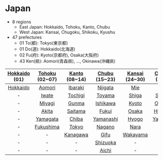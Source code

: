 
# Japan

- 8 regions
	- East Japan: Hokkaido, Tohoku, Kanto, Chubu
	- West Japan: Kansai, Chugoku, Shikoku, Kyushu
- 47 prefectures
	- 01 To(都): Tokyo(東京都)
	- 01 Do(道): Hokkaido(北海道)
	- 02 Fu(府): Kyoto(京都府), Osaka(大阪府)
	- 43 Ken(県): Aomori(青森県), ..., Okinawa(沖縄県)

| [Hokkaido](<./1_hokkaido/README.md>)<br>(01) |   [Tohoku](<./2_tohoku/README.md>)<br>(02~07)    |   [Kanto](<./3_kanto/README.md>)<br>(08~14)   |    [Chubu](<./4_chubu/README.md>)<br>(15~23)    |  [Kansai](<./5_kansai/README.md>)<br>(24~30)   |   [Chugoku](<./6_chugoku/README.md>)<br>(31~35)   |   [Shikoku](<./7_shikoku/README.md>)<br>(36~39)   |  [Kyushu](<./8_kyushu/README.md>)<br>(40~47)   |
| :------------------------------------------: | :----------------------------------------------: | :-------------------------------------------: | :---------------------------------------------: | :--------------------------------------------: | :-----------------------------------------------: | :-----------------------------------------------: | :--------------------------------------------: |
|     [Hokkaido](<./1_hokkaido/README.md>)     |    [Aomori](<./2_tohoku/02_aomori/README.md>)    |  [Ibaraki](<./3_kanto/08_ibaraki/README.md>)  |   [Niigata](<./4_chubu/15_niigata/README.md>)   |      [Mie](<./5_kansai/24_mie/README.md>)      |   [Tottori](<./6_chugoku/31_tottori/README.md>)   | [Tokushima](<./7_shikoku/36_tokushima/README.md>) |  [Fukuoka](<./8_kyushu/40_fukuoka/README.md>)  |
|                      -                       |     [Iwate](<./2_tohoku/03_iwate/README.md>)     |  [Tochigi](<./3_kanto/09_tochigi/README.md>)  |    [Toyama](<./4_chubu/16_toyama/README.md>)    |    [Shiga](<./5_kansai/25_shiga/README.md>)    |   [Shimane](<./6_chugoku/32_shimane/README.md>)   |    [Kagawa](<./7_shikoku/37_kagawa/README.md>)    |     [Saga](<./8_kyushu/41_saga/README.md>)     |
|                      -                       |    [Miyagi](<./2_tohoku/04_miyagi/README.md>)    |    [Gunma](<./3_kanto/10_gunma/README.md>)    |  [Ishikawa](<./4_chubu/17_ishikawa/README.md>)  |    [Kyoto](<./5_kansai/26_kyoto/README.md>)    |   [Okayama](<./6_chugoku/33_okayama/README.md>)   |     [Ehime](<./7_shikoku/38_ehime/README.md>)     | [Nagasaki](<./8_kyushu/42_nagasaki/README.md>) |
|                      -                       |     [Akita](<./2_tohoku/05_akita/README.md>)     |  [Saitama](<./3_kanto/11_saitama/README.md>)  |     [Fukui](<./4_chubu/18_fukui/README.md>)     |    [Osaka](<./5_kansai/27_osaka/README.md>)    | [Hiroshima](<./6_chugoku/34_hiroshima/README.md>) |     [Kochi](<./7_shikoku/39_kochi/README.md>)     | [Kumamoto](<./8_kyushu/43_kumamoto/README.md>) |
|                      -                       |  [Yamagata](<./2_tohoku/06_yamagata/README.md>)  |    [Chiba](<./3_kanto/12_chiba/README.md>)    | [Yamanashi](<./4_chubu/19_yamanashi/README.md>) |    [Hyogo](<./5_kansai/28_hyogo/README.md>)    | [Yamaguchi](<./6_chugoku/35_yamaguchi/README.md>) |                         -                         |     [Oita](<./8_kyushu/44_oita/README.md>)     |
|                      -                       | [Fukushima](<./2_tohoku/07_fukushima/README.md>) |    [Tokyo](<./3_kanto/13_tokyo/README.md>)    |    [Nagano](<./4_chubu/20_nagano/README.md>)    |     [Nara](<./5_kansai/29_nara/README.md>)     |                         -                         |                         -                         | [Miyazaki](<./8_kyushu/45_miyazaki/README.md>) |
|                      -                       |                        -                         | [Kanagawa](<./3_kanto/14_kanagawa/README.md>) |      [Gifu](<./4_chubu/21_gifu/README.md>)      | [Wakayama](<./5_kansai/30_wakayama/README.md>) |                         -                         |                         -                         |  [Kagoshima](<./8_kyushu/46_kagoshima/README.md>)  |
|                      -                       |                        -                         |                       -                       |  [Shizuoka](<./4_chubu/22_shizuoka/README.md>)  |                       -                        |                         -                         |                         -                         |  [Okinawa](<./8_kyushu/47_okinawa/README.md>)  |
|                      -                       |                        -                         |                       -                       |     [Aichi](<./4_chubu/23_aichi/README.md>)     |                       -                        |                         -                         |                         -                         |                       -                        |
